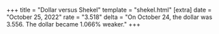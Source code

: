 +++
title = "Dollar versus Shekel"
template = "shekel.html"
[extra]
date = "October 25, 2022"
rate = "3.518"
delta = "On October 24, the dollar was 3.556. The dollar became 1.066% weaker."
+++
